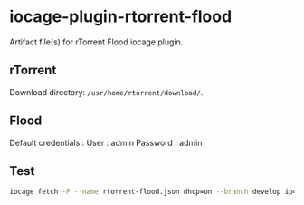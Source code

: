# iocage-plugin-rtorrent-flood

Artifact file(s) for rTorrent Flood iocage plugin.

## rTorrent

Download directory: `/usr/home/rtorrent/download/`.

## Flood

Default credentials :
User : admin
Password : admin

## Test

```sh
iocage fetch -P --name rtorrent-flood.json dhcp=on --branch develop ip4_addr="bge0|10.141.1.100"
```
